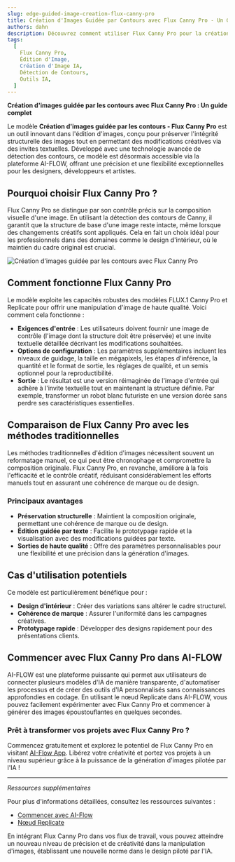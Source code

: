 ```yaml
---
slug: edge-guided-image-creation-flux-canny-pro
title: Création d'Images Guidée par Contours avec Flux Canny Pro - Un Guide Complet
authors: dahn
description: Découvrez comment utiliser Flux Canny Pro pour la création d'images guidée par contours. Ce guide explore ses fonctionnalités, ses avantages par rapport aux méthodes traditionnelles, et comment l'intégrer dans vos flux de travail de conception.
tags:
  [
    Flux Canny Pro,
    Édition d'Image,
    Création d'Image IA,
    Détection de Contours,
    Outils IA,
  ]
---
```


<head>
  <meta name="twitter:card" content="summary_large_image"/>
  <meta name="twitter:title" content="Création d'Images Guidée par Contours avec Flux Canny Pro" />
  <meta name="twitter:description" content="Guide complet sur l'utilisation de Flux Canny Pro pour une édition d'image précise. Découvrez ses fonctionnalités, ses avantages et des conseils d'intégration." />
  <meta name="twitter:creator" content="@AIFlowApp"/>
  <meta name="twitter:image" content="https://docs.ai-flow.net/img/blog-images/edge-guided-image-creation-flux-canny-pro-5.png"/>
  <meta name="twitter:image:alt" content="Création d'Images Guidée par Contours avec Flux Canny Pro"/>
  <meta property="og:title" content="Création d'Images Guidée par Contours avec Flux Canny Pro"/>
  <meta property="og:description" content="Découvrez comment Flux Canny Pro révolutionne l'édition d'images avec la création guidée par contours. Explorez ses fonctionnalités et son intégration dans vos flux de travail."/>
  <meta property="og:image" content="https://docs.ai-flow.net/img/blog-images/edge-guided-image-creation-flux-canny-pro-5.png"/>
</head>

**Création d'images guidée par les contours avec Flux Canny Pro : Un guide complet**

Le modèle **Création d'images guidée par les contours - Flux Canny Pro** est un outil innovant dans l'édition d'images, conçu pour préserver l'intégrité structurelle des images tout en permettant des modifications créatives via des invites textuelles. Développé avec une technologie avancée de détection des contours, ce modèle est désormais accessible via la plateforme AI-FLOW, offrant une précision et une flexibilité exceptionnelles pour les designers, développeurs et artistes.

## Pourquoi choisir Flux Canny Pro ?

Flux Canny Pro se distingue par son contrôle précis sur la composition visuelle d'une image. En utilisant la détection des contours de Canny, il garantit que la structure de base d'une image reste intacte, même lorsque des changements créatifs sont appliqués. Cela en fait un choix idéal pour les professionnels dans des domaines comme le design d'intérieur, où le maintien du cadre original est crucial.

![Création d'images guidée par les contours avec Flux Canny Pro](/img/blog-images/edge-guided-image-creation-flux-canny-pro-5.png)

## Comment fonctionne Flux Canny Pro

Le modèle exploite les capacités robustes des modèles FLUX.1 Canny Pro et Replicate pour offrir une manipulation d'image de haute qualité. Voici comment cela fonctionne :

- **Exigences d'entrée** : Les utilisateurs doivent fournir une image de contrôle (l'image dont la structure doit être préservée) et une invite textuelle détaillée décrivant les modifications souhaitées.
- **Options de configuration** : Les paramètres supplémentaires incluent les niveaux de guidage, la taille en mégapixels, les étapes d'inférence, la quantité et le format de sortie, les réglages de qualité, et un semis optionnel pour la reproductibilité.
- **Sortie** : Le résultat est une version réimaginée de l'image d'entrée qui adhère à l'invite textuelle tout en maintenant la structure définie. Par exemple, transformer un robot blanc futuriste en une version dorée sans perdre ses caractéristiques essentielles.

## Comparaison de Flux Canny Pro avec les méthodes traditionnelles

Les méthodes traditionnelles d'édition d'images nécessitent souvent un reformatage manuel, ce qui peut être chronophage et compromettre la composition originale. Flux Canny Pro, en revanche, améliore à la fois l'efficacité et le contrôle créatif, réduisant considérablement les efforts manuels tout en assurant une cohérence de marque ou de design.

### Principaux avantages

- **Préservation structurelle** : Maintient la composition originale, permettant une cohérence de marque ou de design.
- **Édition guidée par texte** : Facilite le prototypage rapide et la visualisation avec des modifications guidées par texte.
- **Sorties de haute qualité** : Offre des paramètres personnalisables pour une flexibilité et une précision dans la génération d'images.

## Cas d'utilisation potentiels

Ce modèle est particulièrement bénéfique pour :

- **Design d'intérieur** : Créer des variations sans altérer le cadre structurel.
- **Cohérence de marque** : Assurer l'uniformité dans les campagnes créatives.
- **Prototypage rapide** : Développer des designs rapidement pour des présentations clients.

## Commencer avec Flux Canny Pro dans AI-FLOW

AI-FLOW est une plateforme puissante qui permet aux utilisateurs de connecter plusieurs modèles d'IA de manière transparente, d'automatiser les processus et de créer des outils d'IA personnalisés sans connaissances approfondies en codage. En utilisant le nœud Replicate dans AI-FLOW, vous pouvez facilement expérimenter avec Flux Canny Pro et commencer à générer des images époustouflantes en quelques secondes.

### Prêt à transformer vos projets avec Flux Canny Pro ?

Commencez gratuitement et explorez le potentiel de Flux Canny Pro en visitant [AI-Flow App](https://app.ai-flow.net/). Libérez votre créativité et portez vos projets à un niveau supérieur grâce à la puissance de la génération d'images pilotée par l'IA !

---

_Ressources supplémentaires_

Pour plus d'informations détaillées, consultez les ressources suivantes :

- [Commencer avec AI-Flow](/blog/getting-started-with-ai-flow)
- [Nœud Replicate](/blog/replicate-node)

En intégrant Flux Canny Pro dans vos flux de travail, vous pouvez atteindre un nouveau niveau de précision et de créativité dans la manipulation d'images, établissant une nouvelle norme dans le design piloté par l'IA.
